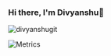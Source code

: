
### Hi there, I'm Divyanshu👋
<p align="left"> <img src="https://komarev.com/ghpvc/?username=divyanshugit&label=Views&color=blue&style=plastic" alt="divyanshugit" /> </p>

![Metrics](https://metrics.lecoq.io/divyanshugit?template=classic&isocalendar=1&languages=1&introduction=1&lines=1&pagespeed=1&isocalendar.duration=half-year&languages.colors=github&languages.threshold=0%25&introduction.title=true&pagespeed.url=divyanshusingh.me&pagespeed.detailed=true&pagespeed.screenshot=true&config.timezone=Asia%2FCalcutta)
